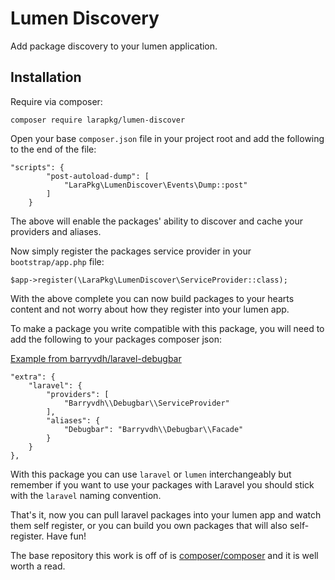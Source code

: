 # Lumen Discovery
Add package discovery to your lumen application.

## Installation

Require via composer:

`composer require larapkg/lumen-discover`

Open your base `composer.json` file in your project root and add the following to the end of the file:


    "scripts": {
            "post-autoload-dump": [
                "LaraPkg\LumenDiscover\Events\Dump::post"
            ]
        }


The above will enable the packages' ability to discover and cache your providers and aliases.

Now simply register the packages service provider in your `bootstrap/app.php` file:

    $app->register(\LaraPkg\LumenDiscover\ServiceProvider::class);

With the above complete you can now build packages to your hearts content and not worry about how they register into your lumen app.

To make a package you write compatible with this package, you will need to add the following to your packages composer json:

[Example from barryvdh/laravel-debugbar](https://github.com/barryvdh/laravel-debugbar)

    "extra": {
        "laravel": {
            "providers": [
                "Barryvdh\\Debugbar\\ServiceProvider"
            ],
            "aliases": {
                "Debugbar": "Barryvdh\\Debugbar\\Facade"
            }
        }
    },

With this package you can use `laravel` or `lumen` interchangeably but remember if you want to use your packages with Laravel
you should stick with the `laravel` naming convention.

That's it, now you can pull laravel packages into your lumen app and watch them self register, or you can build you own packages
that will also self-register. Have fun!

The base repository this work is off of is [composer/composer](https://github.com/composer/composer) and it is well worth a read.
